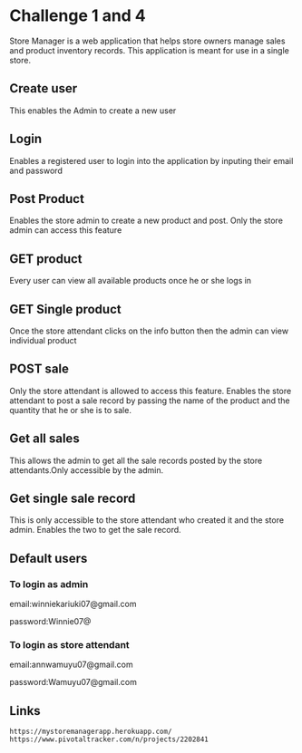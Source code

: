 # Challenge 1 and 4
Store Manager is a web application that helps store owners manage sales and product inventory records. This application is meant for use in a single store.
<h2>Create user</h2>
<p>This enables the Admin to create a new user</p>

<h2>Login</h2>
<p>Enables a registered user to login into the application by inputing their email and password</p>
<h2>Post Product </h2>
<p>Enables the store admin to create a new product and post.
Only the store admin can access this feature</p>
<h2>GET product</h2>
<p>Every user can view all available products once he or she logs in</p>
<h2>GET Single product</h2>
<p>Once the store attendant clicks on the info button then the admin can view individual product</p>
<h2>POST sale </h2>
<p>Only the store attendant is allowed to access this feature.
Enables the store attendant to post a sale record by passing the name of the product and the quantity that he or she is to sale.</p>
<h2>Get all sales </h2>
<p>This allows the admin to get all the sale records posted
by the store attendants.Only accessible by the admin.
</p>
<h2>Get single sale record </h2>
<P>This is  only accessible to the store attendant who created it and the store admin.
Enables the two to get the sale record.
</p>

<div>
  <h2>Default users</h2>
  <h3>To login as admin</h3>
  <p>email:winniekariuki07@gmail.com</p>
  <p>password:Winnie07@</p>
  <h3>To login as store attendant</h3>
  <p>email:annwamuyu07@gmail.com</p>
  <p>password:Wamuyu07@gmail.com</p>
  <h2>Links</h2>
 
    https://mystoremanagerapp.herokuapp.com/
    https://www.pivotaltracker.com/n/projects/2202841
 
  
</div>

